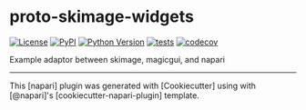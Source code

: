 # proto-skimage-widgets

[![License](https://img.shields.io/pypi/l/proto-skimage-widgets.svg?color=green)](https://github.com/napari/proto-skimage-widgets/raw/master/LICENSE)
[![PyPI](https://img.shields.io/pypi/v/proto-skimage-widgets.svg?color=green)](https://pypi.org/project/proto-skimage-widgets)
[![Python Version](https://img.shields.io/pypi/pyversions/proto-skimage-widgets.svg?color=green)](https://python.org)
[![tests](https://github.com/tlambert03/proto-skimage-widgets/workflows/tests/badge.svg)](https://github.com/tlambert03/proto-skimage-widgets/actions)
[![codecov](https://codecov.io/gh/tlambert03/proto-skimage-widgets/branch/master/graph/badge.svg)](https://codecov.io/gh/tlambert03/proto-skimage-widgets)

Example adaptor between skimage, magicgui, and napari

----------------------------------

This [napari] plugin was generated with [Cookiecutter] using with [@napari]'s [cookiecutter-napari-plugin] template.

<!--
Don't miss the full getting started guide to set up your new package:
https://github.com/napari/cookiecutter-napari-plugin#getting-started

and review the napari docs for plugin developers:
https://napari.org/docs/plugins/index.html
-->
